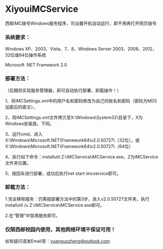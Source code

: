 XiyouiMCService
===============

西邮iMC拨号Windows服务程序，可设置开机自动运行，即不用再打开网页拨号

### 系统要求：

Windows XP、2003、Vista、7、8，Windows Server 2003、2008、2012，32位或64位操作系统

Microsoft .NET Framework 2.0

### 部署方法：

（后期将实现服务管理器，即可自动执行部署、卸载操作！）

1、将iMCSettings.xml中的用户名和密码修改为自己的账名和密码（密码为MD5加密后的密文）。

2、将iMCSettings.xml文件拷贝至X:\Windows\System32\目录下，X为Windows安装盘，下同。

3、运行cmd，进入X:\Windows\Microsoft.NET\Framework64\v2.0.50727\（32位），或X:\Windows\Microsoft.NET\Framework64\v2.0.50727\（64位）

4、执行如下命令：installutil Z:\iMCService\iMCService.exe，Z为iMCService文件夹位置。

5、按回车进行部署，成功后执行net start imcservice即可。

### 卸载方法：

1.完全移除服务：仍需按部署方法中的第3步，进入v2.0.50727文件夹，执行installutil /u Z:\iMCService\iMCService.exe即可。

2.在“管理”中禁用服务即可。

### 仅限西邮校园内使用，其他网络环境不保证可用！

如有疑问请发Email至：yuanguozheng@outlook.com
